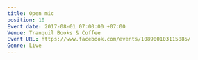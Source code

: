 ```yaml
---
title: Open mic
position: 10
Event date: 2017-08-01 07:00:00 +07:00
Venue: Tranquil Books & Coffee
Event URL: https://www.facebook.com/events/108900103115885/
Genre: Live
---
```


